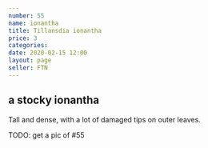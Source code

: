 ```yaml
---
number: 55
name: ionantha
title: Tillansdia ionantha
price: 3
categories: 
date: 2020-02-15 12:00
layout: page
seller: FTN
---
```

## a stocky ionantha

Tall and dense, with a lot of damaged tips on outer leaves.

TODO: get a pic of #55
